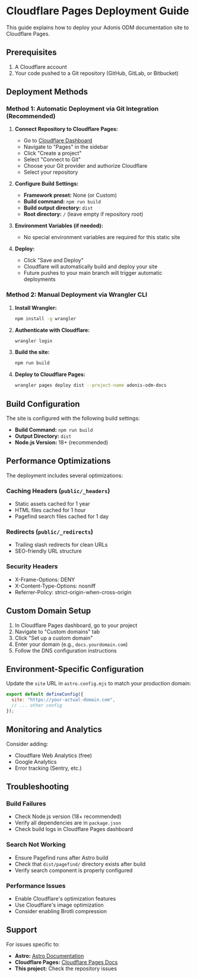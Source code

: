 # Cloudflare Pages Deployment Guide

This guide explains how to deploy your Adonis ODM documentation site to Cloudflare Pages.

## Prerequisites

1. A Cloudflare account
2. Your code pushed to a Git repository (GitHub, GitLab, or Bitbucket)

## Deployment Methods

### Method 1: Automatic Deployment via Git Integration (Recommended)

1. **Connect Repository to Cloudflare Pages:**
   - Go to [Cloudflare Dashboard](https://dash.cloudflare.com/)
   - Navigate to "Pages" in the sidebar
   - Click "Create a project"
   - Select "Connect to Git"
   - Choose your Git provider and authorize Cloudflare
   - Select your repository

2. **Configure Build Settings:**
   - **Framework preset:** None (or Custom)
   - **Build command:** `npm run build`
   - **Build output directory:** `dist`
   - **Root directory:** `/` (leave empty if repository root)

3. **Environment Variables (if needed):**
   - No special environment variables are required for this static site

4. **Deploy:**
   - Click "Save and Deploy"
   - Cloudflare will automatically build and deploy your site
   - Future pushes to your main branch will trigger automatic deployments

### Method 2: Manual Deployment via Wrangler CLI

1. **Install Wrangler:**
   ```bash
   npm install -g wrangler
   ```

2. **Authenticate with Cloudflare:**
   ```bash
   wrangler login
   ```

3. **Build the site:**
   ```bash
   npm run build
   ```

4. **Deploy to Cloudflare Pages:**
   ```bash
   wrangler pages deploy dist --project-name adonis-odm-docs
   ```

## Build Configuration

The site is configured with the following build settings:

- **Build Command:** `npm run build`
- **Output Directory:** `dist`
- **Node.js Version:** 18+ (recommended)

## Performance Optimizations

The deployment includes several optimizations:

### Caching Headers (`public/_headers`)
- Static assets cached for 1 year
- HTML files cached for 1 hour
- Pagefind search files cached for 1 day

### Redirects (`public/_redirects`)
- Trailing slash redirects for clean URLs
- SEO-friendly URL structure

### Security Headers
- X-Frame-Options: DENY
- X-Content-Type-Options: nosniff
- Referrer-Policy: strict-origin-when-cross-origin

## Custom Domain Setup

1. In Cloudflare Pages dashboard, go to your project
2. Navigate to "Custom domains" tab
3. Click "Set up a custom domain"
4. Enter your domain (e.g., `docs.yourdomain.com`)
5. Follow the DNS configuration instructions

## Environment-Specific Configuration

Update the `site` URL in `astro.config.mjs` to match your production domain:

```javascript
export default defineConfig({
  site: "https://your-actual-domain.com",
  // ... other config
});
```

## Monitoring and Analytics

Consider adding:
- Cloudflare Web Analytics (free)
- Google Analytics
- Error tracking (Sentry, etc.)

## Troubleshooting

### Build Failures
- Check Node.js version (18+ recommended)
- Verify all dependencies are in `package.json`
- Check build logs in Cloudflare Pages dashboard

### Search Not Working
- Ensure Pagefind runs after Astro build
- Check that `dist/pagefind/` directory exists after build
- Verify search component is properly configured

### Performance Issues
- Enable Cloudflare's optimization features
- Use Cloudflare's image optimization
- Consider enabling Brotli compression

## Support

For issues specific to:
- **Astro:** [Astro Documentation](https://docs.astro.build/)
- **Cloudflare Pages:** [Cloudflare Pages Docs](https://developers.cloudflare.com/pages/)
- **This project:** Check the repository issues
